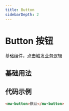 ```yaml
---
title: Button
sidebarDepth: 2
---
```


# Button 按钮

基础组件，点击触发业务逻辑

## 基础用法
<button-demo></button-demo>

## 代码示例
``` html
<mw-button>默认</mw-button>
```
